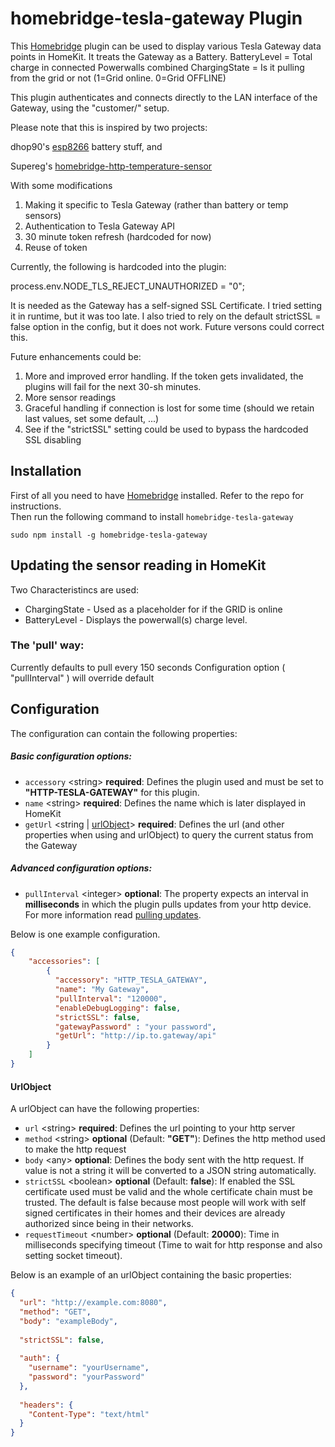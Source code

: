 # homebridge-tesla-gateway Plugin

This [Homebridge](https://github.com/nfarina/homebridge) plugin can be used to display various Tesla Gateway data points in HomeKit. It treats the Gateway as a Battery.
BatteryLevel = Total charge in connected Powerwalls combined
ChargingState = Is it pulling from the grid or not (1=Grid online. 0=Grid OFFLINE)

This plugin authenticates and connects directly to the LAN interface of the Gateway, using the "customer/<password>" setup.

Please note that this is inspired by two projects:

dhop90's [esp8266](https://github.com/dhop90/homebridge-http-esp8266-battery) battery stuff, and 

Supereg's [homebridge-http-temperature-sensor](https://github.com/Supereg/homebridge-http-temperature-sensor)

With some modifications
1) Making it specific to Tesla Gateway (rather than battery or temp sensors)
2) Authentication to Tesla Gateway API
3) 30 minute token refresh (hardcoded for now)
4) Reuse of token


Currently, the following is hardcoded into the plugin:

process.env.NODE_TLS_REJECT_UNAUTHORIZED = "0";

It is needed as the Gateway has a self-signed SSL Certificate. I tried setting it in runtime, but it was too late. I also tried to rely on the default strictSSL = false option in the config, but it does not work. Future versons could correct this.

Future enhancements could be:
1) More and improved error handling. If the token gets invalidated, the plugins will fail for the next 30-sh minutes. 
2) More sensor readings
3) Graceful handling if connection is lost for some time (should we retain last values, set some default, ...)
4) See if the "strictSSL" setting could be used to bypass the hardcoded SSL disabling

## Installation

First of all you need to have [Homebridge](https://github.com/nfarina/homebridge) installed. Refer to the repo for 
instructions.  
Then run the following command to install `homebridge-tesla-gateway`

```
sudo npm install -g homebridge-tesla-gateway
```

## Updating the sensor reading in HomeKit

Two Characteristincs are used:
* ChargingState - Used as a placeholder for if the GRID is online
* BatteryLevel - Displays the powerwall(s) charge level.

### The 'pull' way:

Currently defaults to pull every 150 seconds
Configuration option ( "pullInterval" ) will override default

## Configuration

The configuration can contain the following properties:

##### Basic configuration options:

* `accessory` \<string\> **required**: Defines the plugin used and must be set to **"HTTP-TESLA-GATEWAY"** for this plugin.
* `name` \<string\> **required**: Defines the name which is later displayed in HomeKit
* `getUrl` \<string |  [urlObject](#urlobject)\> **required**: Defines the url (and other properties when using 
    and urlObject) to query the current status from the Gateway

##### Advanced configuration options:

- `pullInterval` \<integer\> **optional**: The property expects an interval in **milliseconds** in which the plugin 
    pulls updates from your http device. For more information read [pulling updates](#the-pull-way).

Below is one example configuration. 
```json
{
    "accessories": [
        {
          "accessory": "HTTP_TESLA_GATEWAY",
          "name": "My Gateway",
          "pullInterval": "120000",
          "enableDebugLogging": false,
          "strictSSL": false,
          "gatewayPassword" : "your password",
          "getUrl": "http://ip.to.gateway/api"
        }   
    ]
}
```

#### UrlObject

A urlObject can have the following properties:
* `url` \<string\> **required**: Defines the url pointing to your http server
* `method` \<string\> **optional** \(Default: **"GET"**\): Defines the http method used to make the http request
* `body` \<any\> **optional**: Defines the body sent with the http request. If value is not a string it will be
converted to a JSON string automatically.
* `strictSSL` \<boolean\> **optional** \(Default: **false**\): If enabled the SSL certificate used must be valid and 
the whole certificate chain must be trusted. The default is false because most people will work with self signed 
certificates in their homes and their devices are already authorized since being in their networks.
* `requestTimeout` \<number\> **optional** \(Default: **20000**\): Time in milliseconds specifying timeout (Time to wait
    for http response and also setting socket timeout).
  
Below is an example of an urlObject containing the basic properties:
```json
{
  "url": "http://example.com:8080",
  "method": "GET",
  "body": "exampleBody",
  
  "strictSSL": false,
  
  "auth": {
    "username": "yourUsername",
    "password": "yourPassword"
  },
  
  "headers": {
    "Content-Type": "text/html"
  }
}
```

